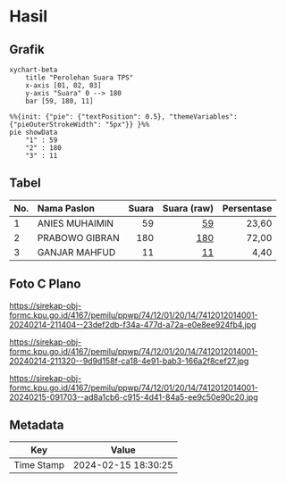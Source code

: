 # Hasil

## Grafik

```mermaid
xychart-beta
    title "Perolehan Suara TPS"
    x-axis [01, 02, 03]
    y-axis "Suara" 0 --> 180
    bar [59, 180, 11]
```

```mermaid
%%{init: {"pie": {"textPosition": 0.5}, "themeVariables": {"pieOuterStrokeWidth": "5px"}} }%%
pie showData
    "1" : 59
    "2" : 180
    "3" : 11
```

## Tabel

| No. | Nama Paslon    | Suara | Suara (raw) | Persentase |
|:--- |:-------------- | -----:| -----------:| ----------:|
| 1   | ANIES MUHAIMIN | 59    | [59][p-1]   | 23,60      |
| 2   | PRABOWO GIBRAN | 180   | [180][p-2]  | 72,00      |
| 3   | GANJAR MAHFUD  | 11    | [11][p-3]   | 4,40       |


[p-1]: https://github.com/gigit-pemilu/pemilu-2024-74-sulawesi-tenggara/blob/main/pilpres/hitung-suara/sub/74-sulawesi-tenggara/sub/12-konawe-kepulauan/sub/01-wawonii-barat/sub/2014-langkowala/sub/001-tps/sub/paslon-1.txt
[p-2]: https://github.com/gigit-pemilu/pemilu-2024-74-sulawesi-tenggara/blob/main/pilpres/hitung-suara/sub/74-sulawesi-tenggara/sub/12-konawe-kepulauan/sub/01-wawonii-barat/sub/2014-langkowala/sub/001-tps/sub/paslon-2.txt
[p-3]: https://github.com/gigit-pemilu/pemilu-2024-74-sulawesi-tenggara/blob/main/pilpres/hitung-suara/sub/74-sulawesi-tenggara/sub/12-konawe-kepulauan/sub/01-wawonii-barat/sub/2014-langkowala/sub/001-tps/sub/paslon-3.txt

## Foto C Plano

https://sirekap-obj-formc.kpu.go.id/4167/pemilu/ppwp/74/12/01/20/14/7412012014001-20240214-211404--23def2db-f34a-477d-a72a-e0e8ee924fb4.jpg

https://sirekap-obj-formc.kpu.go.id/4167/pemilu/ppwp/74/12/01/20/14/7412012014001-20240214-211320--9d9d158f-ca18-4e91-bab3-166a2f8cef27.jpg

https://sirekap-obj-formc.kpu.go.id/4167/pemilu/ppwp/74/12/01/20/14/7412012014001-20240215-091703--ad8a1cb6-c915-4d41-84a5-ee9c50e90c20.jpg


## Metadata

| Key        | Value               |
| ---------- | ------------------- |
| Time Stamp | 2024-02-15 18:30:25 |



